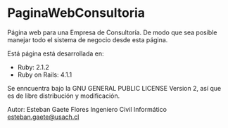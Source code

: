 PaginaWebConsultoria
====================

Página web para una Empresa de Consultoría. De modo que sea posible manejar todo el sistema de negocio desde esta página.

Está página está desarrollada en:
- Ruby: 2.1.2
- Ruby on Rails: 4.1.1

Se enncuentra bajo la GNU GENERAL PUBLIC LICENSE Version 2, así que es de libre distribución y modificación.


Autor:
Esteban Gaete Flores
Ingeniero Civil Informático
esteban.gaete@usach.cl

